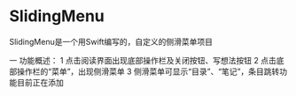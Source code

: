 # SlidingMenu
SlidingMenu是一个用Swift编写的，自定义的侧滑菜单项目

一 功能概述：
1 点击阅读界面出现底部操作栏及关闭按钮、写想法按钮
2 点击底部操作栏的“菜单”，出现侧滑菜单
3 侧滑菜单可显示“目录”、“笔记”，条目跳转功能目前正在添加
